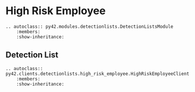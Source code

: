 # High Risk Employee

```eval_rst
.. autoclass:: py42.modules.detectionlists.DetectionListsModule
    :members:
    :show-inheritance:
```

## Detection List
```eval_rst
.. autoclass:: py42.clients.detectionlists.high_risk_employee.HighRiskEmployeeClient
    :members:
    :show-inheritance:
```

